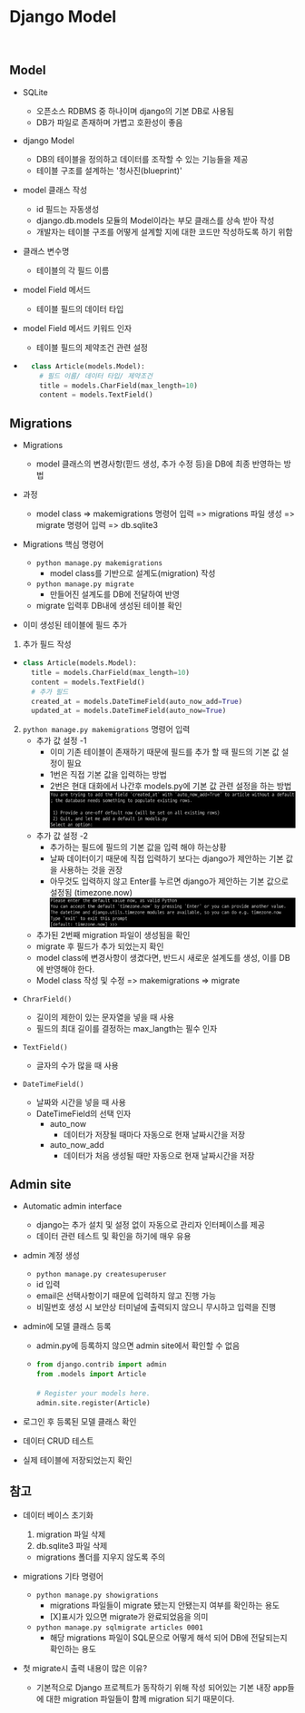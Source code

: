 # Django Model

<br>

## Model
- SQLite
  - 오픈소스 RDBMS 중 하나이며 django의 기본 DB로 사용됨
  - DB가 파일로 존재하며 가볍고 호환성이 좋음

- django Model
  - DB의 테이블을 정의하고 데이터를 조작할 수 있는 기능들을 제공
  - 테이블 구조를 설계하는 '청사진(blueprint)'

- model 클래스 작성
  - id 필드는 자동생성
  - django.db.models 모듈의 Model이라는 부모 클래스를 상속 받아 작성
  - 개발자는 테이블 구조를 어떻게 설계할 지에 대한 코드만 작성하도록 하기 위함

- 클래스 변수명
  - 테이블의 각 필드 이름

- model Field 메서드
  - 테이블 필드의 데이터 타입

- model Field 메서드 키워드 인자
  - 테이블 필드의 제약조건 관련 설정

- ```python
    class Article(models.Model):
      # 필드 이름/ 데이터 타입/ 제약조건
      title = models.CharField(max_length=10)
      content = models.TextField()
    ```


## Migrations
- Migrations
  - model 클래스의 변경사항(핃드 생성, 추가 수정 등)을 DB에 최종 반영하는 방법

- 과정
  - model class => makemigrations 명령어 입력 => migrations 파일 생성 => migrate 명령어 입력 => db.sqlite3

- Migrations 핵심 명령어
  - `python manage.py makemigrations`
    - model class를 기반으로 설계도(migration) 작성
  - `python manage.py migrate`
    - 만들어진 설계도를 DB에 전달하여 반영
  - migrate 입력후 DB내에 생성된 테이블 확인

- 이미 생성된 테이블에 필드 추가
1. 추가 필드 작성
  - ```python
    class Article(models.Model):
      title = models.CharField(max_length=10)
      content = models.TextField()
      # 추가 필드
      created_at = models.DateTimeField(auto_now_add=True)
      updated_at = models.DateTimeField(auto_now=True)
    ```
2. `python manage.py makemigrations` 명령어 입력
    - 추가 값 설정 -1
      - 이미 기존 테이블이 존재하기 때문에 필드를 추가 할 때 필드의 기본 값 설정이 필요
      - 1번은 직접 기본 값을 입력하는 방법
      - 2번은 현대 대화에서 나간후 models.py에 기본 값 관련 설정을 하는 방법
      ![](./imags/migratios_command_1.png)
    - 추가 값 설정 -2
      - 추가하는 필드에 필드의 기본 값을 입력 해야 하는상황
      - 날짜 데이터이기 때문에 직접 입력하기 보다는 django가 제안하는 기본 값을 사용하는 것을 권장
      - 아무것도 입력하지 않고 Enter를 누르면 django가 제안하는 기본 값으로 설정됨 (timezone.now)
      ![](./imags/migratios_command_2.png)
    - 추가된 2번째 migration 파일이 생성됨을 확인
    - migrate 후 필드가 추가 되었는지 확인
    - model class에 변경사항이 생겼다면, 반드시 새로운 설계도를 생성, 이를 DB에 반영해야 한다.
    - Model class 작성 및 수정 => makemigrations => migrate

- `ChrarField()`
  - 길이의 제한이 있는 문자열을 넣을 때 사용
  - 필드의 최대 길이를 결정하는 max_langth는 필수 인자

- `TextField()`
  - 글자의 수가 많을 때 사용

- `DateTimeField()`
  - 날짜와 시간을 넣을 때 사용
  - DateTimeField의 선택 인자
    - auto_now
      - 데이터가 저장될 때마다 자동으로 현재 날짜시간을 저장
    - auto_now_add
      - 데이터가 처음 생성될 때만 자동으로 현재 날짜시간을 저장


## Admin site
- Automatic admin interface
  - django는 추가 설치 및 설정 없이 자동으로 관리자 인터페이스를 제공
  - 데이터 관련 테스트 및 확인을 하기에 매우 유용

- admin 계정 생성
  - `python manage.py createsuperuser`
  - id 입력
  - email은 선택사항이기 때문에 입력하지 않고 진행 가능
  - 비밀번호 생성 시 보안상 터미널에 출력되지 않으니 무시하고 입력을 진행

- admin에 모델 클래스 등록
  - admin.py에 등록하지 않으면 admin site에서 확인할 수 없음
  - ```python
    from django.contrib import admin
    from .models import Article

    # Register your models here.
    admin.site.register(Article)
    ```
- 로그인 후 등록된 모델 클래스 확인
- 데이터 CRUD 테스트
- 실제 테이블에 저장되었는지 확인

## 참고

- 데이터 베이스 초기화
  1. migration 파일 삭제
  2. db.sqlite3 파일 삭제
  - migrations 폴더를 지우지 않도록 주의

- migrations 기타 명령어
  - `python manage.py showigrations`
    - migrations 파일들이 migrate 됐는지 안됐는지 여부를 확인하는 용도
    - [X]표시가 있으면 migrate가 완료되었음을 의미
  - `python manage.py sqlmigrate articles 0001`
    - 해당 migrations 파일이 SQL문으로 어떻게 해석 되어 DB에 전달되는지 확인하는 용도

- 첫 migrate시 출력 내용이 많은 이유?
  - 기본적으로 Django 프로젝트가 동작하기 위해 작성 되어있는 기본 내장 app들에 대한 migration 파일들이 함께 migration 되기 때문이다.
